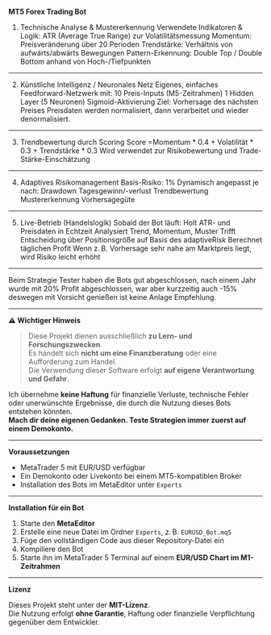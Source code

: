 **MT5 Forex Trading Bot**

1. Technische Analyse & Mustererkennung
Verwendete Indikatoren & Logik:
ATR (Average True Range) zur Volatilitätsmessung
Momentum: Preisveränderung über 20 Perioden
Trendstärke: Verhältnis von aufwärts/abwärts Bewegungen
Pattern-Erkennung:
Double Top / Double Bottom anhand von Hoch-/Tiefpunkten
---
2. Künstliche Intelligenz / Neuronales Netz
Eigenes, einfaches Feedforward-Netzwerk mit:
10 Preis-Inputs (M5-Zeitrahmen)
1 Hidden Layer (5 Neuronen)
Sigmoid-Aktivierung
Ziel: Vorhersage des nächsten Preises
Preisdaten werden normalisiert, dann verarbeitet und wieder denormalisiert.
---
3. Trendbewertung durch Scoring
Score =Momentum * 0.4 + Volatilität * 0.3 + Trendstärke * 0.3
Wird verwendet zur Risikobewertung und Trade-Stärke-Einschätzung
---
4. Adaptives Risikomanagement
Basis-Risiko: 1%
Dynamisch angepasst je nach:
Drawdown
Tagesgewinn/-verlust
Trendbewertung
Mustererkennung
Vorhersagegüte
---
5. Live-Betrieb (Handelslogik)
Sobald der Bot läuft:
Holt ATR- und Preisdaten in Echtzeit
Analysiert Trend, Momentum, Muster
Trifft Entscheidung über Positionsgröße auf Basis des adaptiveRisk
Berechnet täglichen Profit
Wenn z. B. Vorhersage sehr nahe am Marktpreis liegt, wird Risiko leicht erhöht

---

Beim Strategie Tester haben die Bots gut abgeschlossen, nach einem Jahr wurde mit 20% Profit abgeschlossen, war aber kurzzeitig auch -15% deswegen mit Vorsicht genießen ist keine Anlage Empfehlung. 

---

**⚠️ Wichtiger Hinweis**

> Diese Projekt dienen ausschließlich **zu Lern- und Forschungszwecken**.  
> Es handelt sich **nicht um eine Finanzberatung** oder eine Aufforderung zum Handel.  
> Die Verwendung dieser Software erfolgt **auf eigene Verantwortung und Gefahr**.

Ich übernehme **keine Haftung** für finanzielle Verluste, technische Fehler oder unerwünschte Ergebnisse, die durch die Nutzung dieses Bots entstehen könnten.  
**Mach dir deine eigenen Gedanken. Teste Strategien immer zuerst auf einem Demokonto.**

---

**Voraussetzungen**

- MetaTrader 5 mit EUR/USD verfügbar
- Ein Demokonto oder Livekonto bei einem MT5-kompatiblen Broker
- Installation des Bots im MetaEditor unter `Experts`

---

**Installation für ein Bot**

1. Starte den **MetaEditor**
2. Erstelle eine neue Datei im Ordner `Experts`, z. B. `EURUSD_Bot.mq5`
3. Füge den vollständigen Code aus dieser Repository-Datei ein
4. Kompiliere den Bot
5. Starte ihn im MetaTrader 5 Terminal auf einem **EUR/USD Chart im M1-Zeitrahmen**

---

**Lizenz**

Dieses Projekt steht unter der **MIT-Lizenz**.  
Die Nutzung erfolgt **ohne Garantie**, Haftung oder finanzielle Verpflichtung gegenüber dem Entwickler.

